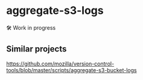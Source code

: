 aggregate-s3-logs
=================

:hammer_and_wrench: Work in progress


Similar projects
----------------

https://github.com/mozilla/version-control-tools/blob/master/scripts/aggregate-s3-bucket-logs
